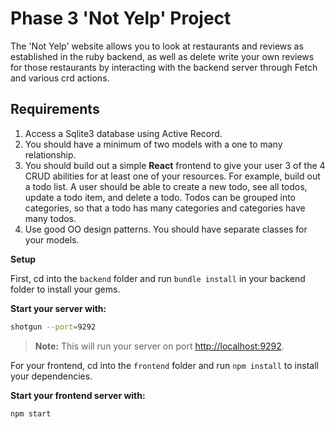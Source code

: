 # Phase 3 'Not Yelp' Project

The 'Not Yelp' website allows you to look at restaurants and reviews as established in the ruby backend, as well as delete write your own reviews for those restaurants by interacting with the backend server through Fetch and various crd actions.

## Requirements

1. Access a Sqlite3 database using Active Record.
2. You should have a minimum of two models with a one to many relationship.
3. You should build out a simple **React** frontend to give your user 3 of the 4
   CRUD abilities for at least one of your resources. For example, build out a
   todo list. A user should be able to create a new todo, see all todos,
   update a todo item, and delete a todo. Todos can be grouped into categories,
   so that a todo has many categories and categories have many todos.
4. Use good OO design patterns. You should have separate classes for your
   models.


**Setup**

First, cd into the `backend` folder and run `bundle install` in your backend
folder to install your gems.

**Start your server with:**

```sh
shotgun --port=9292
```

> **Note:** This will run your server on port
> [http://localhost:9292](http://localhost:9292).


For your frontend, cd into the `frontend` folder and run `npm install` to install your dependencies.

**Start your frontend server with:**

```sh
npm start
```